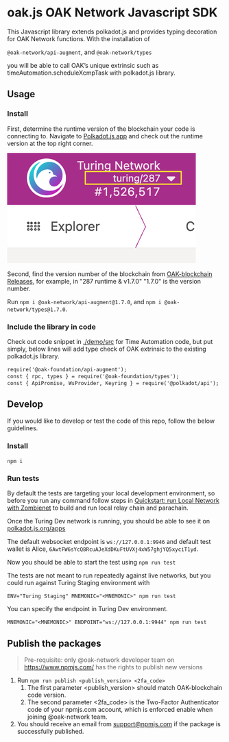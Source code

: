# oak.js OAK Network Javascript SDK
This Javascript library extends polkadot.js and provides typing decoration for OAK Network functions. With the installation of

`@oak-network/api-augment`, and `@oak-network/types`

you will be able to call OAK’s unique extrinsic such as timeAutomation.scheduleXcmpTask with polkadot.js library.

## Usage
### Install
First, determine the runtime version of the blockchain your code is connecting to. Navigate to [Polkadot.js app](https://polkadot.js.org/apps/?rpc=wss%3A%2F%2Frpc.turing.oak.tech) and check out the runtime version at the top right corner.

![Runtime version in polkadot.js](/media/runtime-version.png)

Second, find the version number of the blockchain from [OAK-blockchain Releases](https://github.com/OAK-Foundation/OAK-blockchain/releases), for example, in "287 runtime & v1.7.0" "1.7.0" is the version number.

Run `npm i @oak-network/api-augment@1.7.0`, and `npm i @oak-network/types@1.7.0`.

### Include the library in code
Check out code snippet in [./demo/src](https://github.com/OAK-Foundation/oak.js/tree/main/demo/src) for Time Automation code, but put simply, below lines will add type check of OAK extrinsic to the existing polkadot.js library.

```
require('@oak-foundation/api-augment');
const { rpc, types } = require('@oak-foundation/types');
const { ApiPromise, WsProvider, Keyring } = require('@polkadot/api');
```

## Develop
If you would like to develop or test the code of this repo, follow the below guidelines.
### Install
`npm i`

### Run tests
By default the tests are targeting your local development environment, so before you run any command follow steps in [Quickstart: run Local Network with Zombienet](https://polkadot.js.org/apps/?rpc=ws%3A%2F%2F127.0.0.1%3A9946#/accounts) to build and run local relay chain and parachain.

Once the Turing Dev network is running, you should be able to see it on [polkadot.js.org/apps](https://polkadot.js.org/apps/?rpc=ws%3A%2F%2F127.0.0.1%3A9946#/accounts)

The default websocket endpoint is `ws://127.0.0.1:9946` and default test wallet is Alice, `6AwtFW6sYcQ8RcuAJeXdDKuFtUVXj4xW57ghjYQ5xyciT1yd`.

Now you should be able to start the test using
`npm run test`

The tests are not meant to run repeatedly against live networks, but you could run against Turing Staging environment with
```
ENV="Turing Staging" MNEMONIC="<MNEMONIC>" npm run test
```

You can specify the endpoint in Turing Dev environment.

```
MNEMONIC="<MNEMONIC>" ENDPOINT="ws://127.0.0.1:9944" npm run test
```

## Publish the packages
> Pre-requisite: only @oak-network developer team on https://www.npmjs.com/ has the rights to publish new versions

1. Run `npm run publish <publish_version> <2fa_code>`
   1. The first parameter <publish_version> should match OAK-blockchain code version.
   2. The second parameter <2fa_code> is the Two-Factor Authenticator code of your npmjs.com account, which is enforced enable when joining @oak-network team.
2. You should receive an email from support@npmjs.com if the package is successfully published.